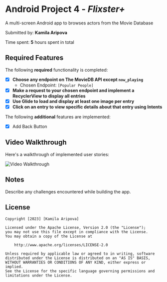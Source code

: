 # Android Project 4 - *Flixster+*
A multi-screen Android app to browses actors from the Movie Database

Submitted by: **Kamila Aripova**

Time spent: **5** hours spent in total

## Required Features

The following **required** functionality is completed:

- [X] **Choose any endpoint on The MovieDB API except `now_playing`**
  - Chosen Endpoint: `[Popular People]`
- [X] **Make a request to your chosen endpoint and implement a RecyclerView to display all entries**
- [X] **Use Glide to load and display at least one image per entry**
- [X] **Click on an entry to view specific details about that entry using Intents**

The following **additional** features are implemented:

- [X] Add Back Button

## Video Walkthrough

Here's a walkthrough of implemented user stories:

<img src='http://i.imgur.com/link/to/your/gif/file.gif' title='Video Walkthrough' width='' alt='Video Walkthrough' />

## Notes

Describe any challenges encountered while building the app.

## License

    Copyright [2023] [Kamila Aripova]

    Licensed under the Apache License, Version 2.0 (the "License");
    you may not use this file except in compliance with the License.
    You may obtain a copy of the License at

        http://www.apache.org/licenses/LICENSE-2.0

    Unless required by applicable law or agreed to in writing, software
    distributed under the License is distributed on an "AS IS" BASIS,
    WITHOUT WARRANTIES OR CONDITIONS OF ANY KIND, either express or implied.
    See the License for the specific language governing permissions and
    limitations under the License.
